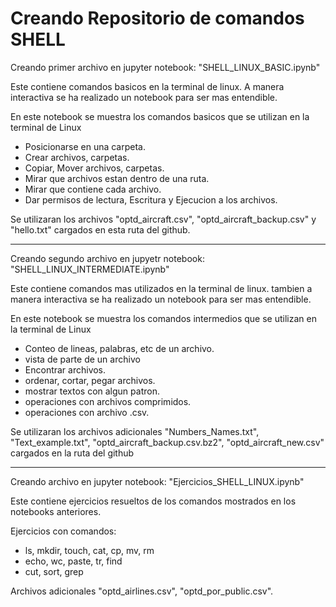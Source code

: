 # Creando Repositorio de comandos SHELL

Creando primer archivo en jupyter notebook: "SHELL_LINUX_BASIC.ipynb"

Este contiene comandos basicos en la terminal de linux. A manera interactiva se ha realizado un notebook para ser mas entendible.

En este notebook se muestra los comandos basicos que se utilizan en la terminal de Linux

- Posicionarse en una carpeta.
- Crear archivos, carpetas.
- Copiar, Mover archivos, carpetas.
- Mirar que archivos estan dentro de una ruta.
- Mirar que contiene cada archivo.
- Dar permisos de lectura, Escritura y Ejecucion a los archivos.

Se utilizaran los archivos "optd_aircraft.csv", "optd_aircraft_backup.csv" y "hello.txt" cargados en esta ruta del github.

************************************************************************************************

Creando segundo archivo en jupyetr notebook: "SHELL_LINUX_INTERMEDIATE.ipynb"

Este contiene comandos mas utilizados en la terminal de linux. tambien a manera interactiva se ha realizado un notebook para ser mas entendible.

En este notebook se muestra los comandos intermedios que se utilizan en la terminal de Linux

- Conteo de lineas, palabras, etc de un archivo.
- vista de parte de un archivo
- Encontrar archivos.
- ordenar, cortar, pegar archivos.
- mostrar textos con algun patron.
- operaciones con archivos comprimidos.
- operaciones con archivo .csv.

Se utilizaran los archivos adicionales "Numbers_Names.txt", "Text_example.txt", "optd_aircraft_backup.csv.bz2", "optd_aircraft_new.csv" cargados en la ruta del github

************************************************************************************************

Creando archivo en jupyter notebook: "Ejercicios_SHELL_LINUX.ipynb"

Este contiene ejercicios resueltos de los comandos mostrados en los notebooks anteriores.

Ejercicios con comandos:

- ls, mkdir, touch, cat, cp, mv, rm
- echo, wc, paste, tr, find
- cut, sort, grep

Archivos adicionales "optd_airlines.csv", "optd_por_public.csv".
